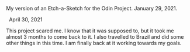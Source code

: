 My version of an Etch-a-Sketch for the Odin Project.
January 29, 2021.

&nbsp;
April 30, 2021

This project scared me. I know that it was supposed to, but it took me almost 3 months to come back to it. I also travelled to Brazil and did some other things in this time. I am finally back at it working towards my goals.

